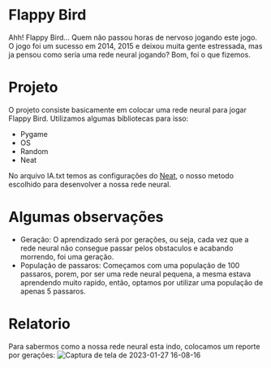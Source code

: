 # Flappy Bird
Ahh! Flappy Bird... Quem não passou horas de nervoso jogando este jogo.
O jogo foi um sucesso em 2014, 2015 e deixou muita gente estressada, mas ja pensou como seria uma rede neural jogando? Bom, foi o que fizemos.



# Projeto
O projeto consiste basicamente em colocar uma rede neural para jogar Flappy Bird. 
Utilizamos algumas bibliotecas para isso:
* Pygame
* OS
* Random 
* Neat

No arquivo IA.txt temos as configurações do <a href="https://neat-python.readthedocs.io/en/latest/">Neat</a>, o nosso metodo escolhido para desenvolver a nossa rede neural.

# Algumas observações
* Geração: O aprendizado será por gerações, ou seja, cada vez que a rede neural não consegue passar pelos obstaculos e acabando morrendo, foi uma geração.
* População de passaros: Começamos com uma população de 100 passaros, porem, por ser uma rede neural pequena, a mesma estava aprendendo muito rapido,   então, optamos por utilizar uma população de apenas 5 passaros.

# Relatorio
Para sabermos como a nossa rede neural esta indo, colocamos um reporte por gerações:
![Captura de tela de 2023-01-27 16-08-16](https://user-images.githubusercontent.com/61874620/215272290-93e86959-30ac-41e4-b8f2-fead6a770ab3.png)

